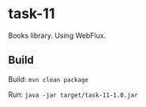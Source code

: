 # task-11

Books library. Using WebFlux.

## Build

Build: `mvn clean package`

Run: `java -jar target/task-11-1.0.jar`
